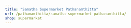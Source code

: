 ```yaml
---
title: "Samatha Supermarket Pathanamthitta"
url: /pathanamthitta/samatha-supermarket-pathanamthitta/
shop: supermarket
---
```

